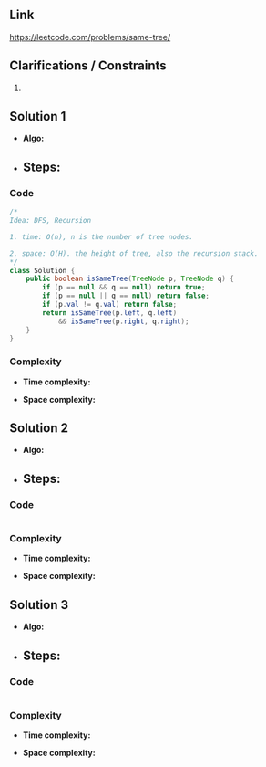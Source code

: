 
## Link

https://leetcode.com/problems/same-tree/

## Clarifications / Constraints

1. 

## Solution 1

- **Algo:**    
- **Steps:**
  -  


### Code

```java
/*
Idea: DFS, Recursion

1. time: O(n), n is the number of tree nodes.

2. space: O(H). the height of tree, also the recursion stack.
*/
class Solution {
    public boolean isSameTree(TreeNode p, TreeNode q) {
        if (p == null && q == null) return true;
        if (p == null || q == null) return false;
        if (p.val != q.val) return false;
        return isSameTree(p.left, q.left) 
            && isSameTree(p.right, q.right);
    }
}
```

### Complexity

- **Time complexity:**      
   

- **Space complexity:**   

   


## Solution 2

- **Algo:**    
- **Steps:**
  -  


### Code

```java

```

### Complexity

- **Time complexity:**      
   

- **Space complexity:**   
    


## Solution 3

- **Algo:**    
- **Steps:**
  -  


### Code

```java

```

### Complexity

- **Time complexity:**      
   

- **Space complexity:**   

    